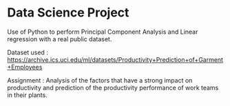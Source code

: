 # Data Science Project

Use of Python to perform Principal Component Analysis and Linear regression with a real public dataset.

Dataset used : https://archive.ics.uci.edu/ml/datasets/Productivity+Prediction+of+Garment+Employees

Assignment : Analysis of the factors that have a strong impact on productivity and prediction of the productivity performance of work teams in their plants.
